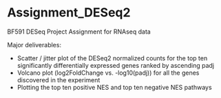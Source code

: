 # Assignment_DESeq2
BF591 DESeq Project Assignment for RNAseq data

Major deliverables:
- Scatter / jitter plot of the DESeq2 normalized counts for the top ten significantly differentially expressed genes ranked by ascending padj
- Volcano plot (log2FoldChange vs. -log10(padj)) for all the genes discovered in the experiment
- Plotting the top ten positive NES and top ten negative NES pathways

